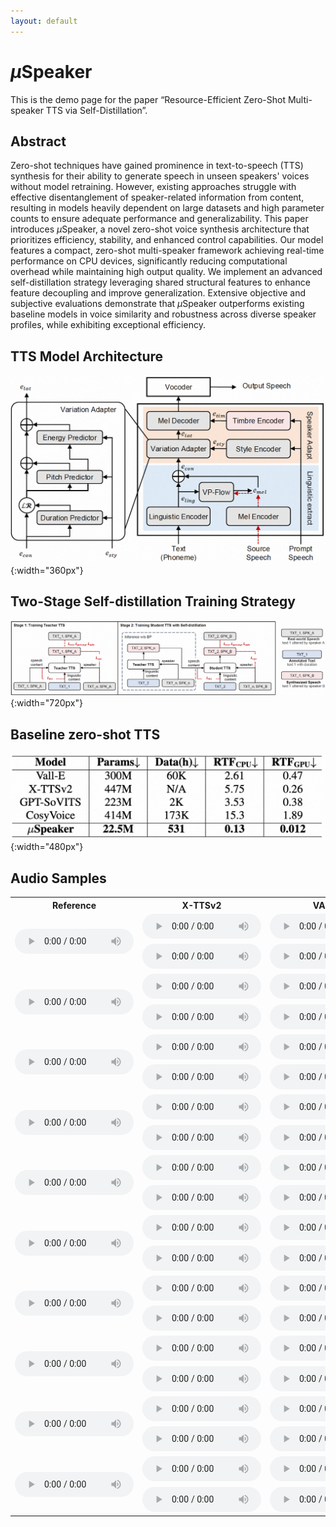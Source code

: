 ```yaml
---
layout: default
---
```


# $\mu$Speaker
This is the demo page for the paper “Resource-Efficient Zero-Shot Multi-speaker TTS via Self-Distillation”.

## Abstract
Zero-shot techniques have gained prominence in text-to-speech (TTS) synthesis for their ability to generate speech in unseen speakers' voices without model retraining. However, existing approaches struggle with effective disentanglement of speaker-related information from content, resulting in models heavily dependent on large datasets and high parameter counts to ensure adequate performance and generalizability. This paper introduces $\mu$Speaker, a novel zero-shot voice synthesis architecture that prioritizes efficiency, stability, and enhanced control capabilities. Our model features a compact, zero-shot multi-speaker framework achieving real-time performance on CPU devices, significantly reducing computational overhead while maintaining high output quality. We implement an advanced self-distillation strategy leveraging shared structural features to enhance feature decoupling and improve generalization. Extensive objective and subjective evaluations demonstrate that $\mu$Speaker outperforms existing baseline models in voice similarity and robustness across diverse speaker profiles, while exhibiting exceptional efficiency. 

## TTS Model Architecture
![Model Architecture](/assets/pics/model_arch.png){:width="360px"}

## Two-Stage Self-distillation Training Strategy
![Model Architecture](/assets/pics/overall.png){:width="720px"}

## Baseline zero-shot TTS

![Baseline Models](/assets/pics/table.png){:width="480px"}

## Audio Samples
<table>
  <tr>
    <th>Reference</th>
    <th>X-TTSv2</th>
    <th>VALL-E</th>
    <th>GPT-SoVITS</th>
    <th>CosyVoice</th>
    <th>$\mu$Speaker</th>
    <th>$\mu$Speaker w/o DS</th>
  </tr>
  <tr>
    <td rowspan="2"><audio src="/assets/audio/for_demo/wav_ref/s00_ref.wav" controls preload style="width: 190px; height:40px;"> </audio></td>
    <td><audio controls preload style="width: 190px; height:40px;"><source src="{{ '/assets/audio/for_demo/wav_gen/s00_u00_00.wav'}}" type="audio/mpeg"></audio></td>
    <td><audio controls preload style="width: 190px; height:40px;"><source src="{{ '/assets/audio/for_demo/wav_gen/s00_u00_01.wav'}}" type="audio/mpeg"></audio></td>
    <td><audio controls preload style="width: 190px; height:40px;"><source src="{{ '/assets/audio/for_demo/wav_gen/s00_u00_02.wav'}}" type="audio/mpeg"></audio></td>
    <td><audio controls preload style="width: 190px; height:40px;"><source src="{{ '/assets/audio/for_demo/wav_gen/s00_u00_03.wav'}}" type="audio/mpeg"></audio></td>
    <td><audio controls preload style="width: 190px; height:40px;"><source src="{{ '/assets/audio/for_demo/wav_gen/s00_u00_04.wav'}}" type="audio/mpeg"></audio></td>
    <td><audio controls preload style="width: 190px; height:40px;"><source src="{{ '/assets/audio/for_demo/wav_gen/s00_u00_04.wav'}}" type="audio/mpeg"></audio></td>
  </tr>
    <tr>
    <td><audio controls preload style="width: 190px; height:40px;"><source src="{{ '/assets/audio/for_demo/wav_gen/s00_u01_00.wav'}}" type="audio/mpeg"></audio></td>
    <td><audio controls preload style="width: 190px; height:40px;"><source src="{{ '/assets/audio/for_demo/wav_gen/s00_u01_01.wav'}}" type="audio/mpeg"></audio></td>
    <td><audio controls preload style="width: 190px; height:40px;"><source src="{{ '/assets/audio/for_demo/wav_gen/s00_u01_02.wav'}}" type="audio/mpeg"></audio></td>
    <td><audio controls preload style="width: 190px; height:40px;"><source src="{{ '/assets/audio/for_demo/wav_gen/s00_u01_03.wav'}}" type="audio/mpeg"></audio></td>
    <td><audio controls preload style="width: 190px; height:40px;"><source src="{{ '/assets/audio/for_demo/wav_gen/s00_u01_04.wav'}}" type="audio/mpeg"></audio></td>
    <td><audio controls preload style="width: 190px; height:40px;"><source src="{{ '/assets/audio/for_demo/wav_gen/s00_u01_04.wav'}}" type="audio/mpeg"></audio></td>
  </tr>
    <tr>
    <td rowspan="2"><audio controls preload style="width: 190px; height:40px;"><source src="{{ '/assets/audio/for_demo/wav_ref/s01_ref.wav'}}" type="audio/mpeg"></audio></td>
    <td><audio controls preload style="width: 190px; height:40px;"><source src="{{ '/assets/audio/for_demo/wav_gen/s01_u00_00.wav'}}" type="audio/mpeg"></audio></td>
    <td><audio controls preload style="width: 190px; height:40px;"><source src="{{ '/assets/audio/for_demo/wav_gen/s01_u00_01.wav'}}" type="audio/mpeg"></audio></td>
    <td><audio controls preload style="width: 190px; height:40px;"><source src="{{ '/assets/audio/for_demo/wav_gen/s01_u00_02.wav'}}" type="audio/mpeg"></audio></td>
    <td><audio controls preload style="width: 190px; height:40px;"><source src="{{ '/assets/audio/for_demo/wav_gen/s01_u00_03.wav'}}" type="audio/mpeg"></audio></td>
    <td><audio controls preload style="width: 190px; height:40px;"><source src="{{ '/assets/audio/for_demo/wav_gen/s01_u00_04.wav'}}" type="audio/mpeg"></audio></td>
    <td><audio controls preload style="width: 190px; height:40px;"><source src="{{ '/assets/audio/for_demo/wav_gen/s01_u00_04.wav'}}" type="audio/mpeg"></audio></td>
  </tr>
    <tr>
    <td><audio controls preload style="width: 190px; height:40px;"><source src="{{ '/assets/audio/for_demo/wav_gen/s01_u01_00.wav'}}" type="audio/mpeg"></audio></td>
    <td><audio controls preload style="width: 190px; height:40px;"><source src="{{ '/assets/audio/for_demo/wav_gen/s01_u01_01.wav'}}" type="audio/mpeg"></audio></td>
    <td><audio controls preload style="width: 190px; height:40px;"><source src="{{ '/assets/audio/for_demo/wav_gen/s01_u01_02.wav'}}" type="audio/mpeg"></audio></td>
    <td><audio controls preload style="width: 190px; height:40px;"><source src="{{ '/assets/audio/for_demo/wav_gen/s01_u01_03.wav'}}" type="audio/mpeg"></audio></td>
    <td><audio controls preload style="width: 190px; height:40px;"><source src="{{ '/assets/audio/for_demo/wav_gen/s01_u01_04.wav'}}" type="audio/mpeg"></audio></td>
    <td><audio controls preload style="width: 190px; height:40px;"><source src="{{ '/assets/audio/for_demo/wav_gen/s01_u01_04.wav'}}" type="audio/mpeg"></audio></td>
  </tr>
    <tr>
    <td rowspan="2"><audio controls preload style="width: 190px; height:40px;"><source src="{{ '/assets/audio/for_demo/wav_ref/s02_ref.wav'}}" type="audio/mpeg"></audio></td>
    <td><audio controls preload style="width: 190px; height:40px;"><source src="{{ '/assets/audio/for_demo/wav_gen/s02_u00_00.wav'}}" type="audio/mpeg"></audio></td>
    <td><audio controls preload style="width: 190px; height:40px;"><source src="{{ '/assets/audio/for_demo/wav_gen/s02_u00_01.wav'}}" type="audio/mpeg"></audio></td>
    <td><audio controls preload style="width: 190px; height:40px;"><source src="{{ '/assets/audio/for_demo/wav_gen/s02_u00_02.wav'}}" type="audio/mpeg"></audio></td>
    <td><audio controls preload style="width: 190px; height:40px;"><source src="{{ '/assets/audio/for_demo/wav_gen/s02_u00_03.wav'}}" type="audio/mpeg"></audio></td>
    <td><audio controls preload style="width: 190px; height:40px;"><source src="{{ '/assets/audio/for_demo/wav_gen/s02_u00_04.wav'}}" type="audio/mpeg"></audio></td>
    <td><audio controls preload style="width: 190px; height:40px;"><source src="{{ '/assets/audio/for_demo/wav_gen/s02_u00_04.wav'}}" type="audio/mpeg"></audio></td>
  </tr>
    <tr>
    <td><audio controls preload style="width: 190px; height:40px;"><source src="{{ '/assets/audio/for_demo/wav_gen/s02_u01_00.wav'}}" type="audio/mpeg"></audio></td>
    <td><audio controls preload style="width: 190px; height:40px;"><source src="{{ '/assets/audio/for_demo/wav_gen/s02_u01_01.wav'}}" type="audio/mpeg"></audio></td>
    <td><audio controls preload style="width: 190px; height:40px;"><source src="{{ '/assets/audio/for_demo/wav_gen/s02_u01_02.wav'}}" type="audio/mpeg"></audio></td>
    <td><audio controls preload style="width: 190px; height:40px;"><source src="{{ '/assets/audio/for_demo/wav_gen/s02_u01_03.wav'}}" type="audio/mpeg"></audio></td>
    <td><audio controls preload style="width: 190px; height:40px;"><source src="{{ '/assets/audio/for_demo/wav_gen/s02_u01_04.wav'}}" type="audio/mpeg"></audio></td>
    <td><audio controls preload style="width: 190px; height:40px;"><source src="{{ '/assets/audio/for_demo/wav_gen/s02_u01_04.wav'}}" type="audio/mpeg"></audio></td>
  </tr>
    <tr>
    <td rowspan="2"><audio controls preload style="width: 190px; height:40px;"><source src="{{ '/assets/audio/for_demo/wav_ref/s03_ref.wav'}}" type="audio/mpeg"></audio></td>
    <td><audio controls preload style="width: 190px; height:40px;"><source src="{{ '/assets/audio/for_demo/wav_gen/s03_u00_00.wav'}}" type="audio/mpeg"></audio></td>
    <td><audio controls preload style="width: 190px; height:40px;"><source src="{{ '/assets/audio/for_demo/wav_gen/s03_u00_01.wav'}}" type="audio/mpeg"></audio></td>
    <td><audio controls preload style="width: 190px; height:40px;"><source src="{{ '/assets/audio/for_demo/wav_gen/s03_u00_02.wav'}}" type="audio/mpeg"></audio></td>
    <td><audio controls preload style="width: 190px; height:40px;"><source src="{{ '/assets/audio/for_demo/wav_gen/s03_u00_03.wav'}}" type="audio/mpeg"></audio></td>
    <td><audio controls preload style="width: 190px; height:40px;"><source src="{{ '/assets/audio/for_demo/wav_gen/s03_u00_04.wav'}}" type="audio/mpeg"></audio></td>
    <td><audio controls preload style="width: 190px; height:40px;"><source src="{{ '/assets/audio/for_demo/wav_gen/s03_u00_04.wav'}}" type="audio/mpeg"></audio></td>
  </tr>
    <tr>
    <td><audio controls preload style="width: 190px; height:40px;"><source src="{{ '/assets/audio/for_demo/wav_gen/s03_u01_00.wav'}}" type="audio/mpeg"></audio></td>
    <td><audio controls preload style="width: 190px; height:40px;"><source src="{{ '/assets/audio/for_demo/wav_gen/s03_u01_01.wav'}}" type="audio/mpeg"></audio></td>
    <td><audio controls preload style="width: 190px; height:40px;"><source src="{{ '/assets/audio/for_demo/wav_gen/s03_u01_02.wav'}}" type="audio/mpeg"></audio></td>
    <td><audio controls preload style="width: 190px; height:40px;"><source src="{{ '/assets/audio/for_demo/wav_gen/s03_u01_03.wav'}}" type="audio/mpeg"></audio></td>
    <td><audio controls preload style="width: 190px; height:40px;"><source src="{{ '/assets/audio/for_demo/wav_gen/s03_u01_04.wav'}}" type="audio/mpeg"></audio></td>
    <td><audio controls preload style="width: 190px; height:40px;"><source src="{{ '/assets/audio/for_demo/wav_gen/s03_u01_04.wav'}}" type="audio/mpeg"></audio></td>
  </tr>
    <tr>
    <td rowspan="2"><audio controls preload style="width: 190px; height:40px;"><source src="{{ '/assets/audio/for_demo/wav_ref/s04_ref.wav'}}" type="audio/mpeg"></audio></td>
    <td><audio controls preload style="width: 190px; height:40px;"><source src="{{ '/assets/audio/for_demo/wav_gen/s04_u00_00.wav'}}" type="audio/mpeg"></audio></td>
    <td><audio controls preload style="width: 190px; height:40px;"><source src="{{ '/assets/audio/for_demo/wav_gen/s04_u00_01.wav'}}" type="audio/mpeg"></audio></td>
    <td><audio controls preload style="width: 190px; height:40px;"><source src="{{ '/assets/audio/for_demo/wav_gen/s04_u00_02.wav'}}" type="audio/mpeg"></audio></td>
    <td><audio controls preload style="width: 190px; height:40px;"><source src="{{ '/assets/audio/for_demo/wav_gen/s04_u00_03.wav'}}" type="audio/mpeg"></audio></td>
    <td><audio controls preload style="width: 190px; height:40px;"><source src="{{ '/assets/audio/for_demo/wav_gen/s04_u00_04.wav'}}" type="audio/mpeg"></audio></td>
    <td><audio controls preload style="width: 190px; height:40px;"><source src="{{ '/assets/audio/for_demo/wav_gen/s04_u00_04.wav'}}" type="audio/mpeg"></audio></td>
  </tr>
    <tr>
    <td><audio controls preload style="width: 190px; height:40px;"><source src="{{ '/assets/audio/for_demo/wav_gen/s04_u01_00.wav'}}" type="audio/mpeg"></audio></td>
    <td><audio controls preload style="width: 190px; height:40px;"><source src="{{ '/assets/audio/for_demo/wav_gen/s04_u01_01.wav'}}" type="audio/mpeg"></audio></td>
    <td><audio controls preload style="width: 190px; height:40px;"><source src="{{ '/assets/audio/for_demo/wav_gen/s04_u01_02.wav'}}" type="audio/mpeg"></audio></td>
    <td><audio controls preload style="width: 190px; height:40px;"><source src="{{ '/assets/audio/for_demo/wav_gen/s04_u01_03.wav'}}" type="audio/mpeg"></audio></td>
    <td><audio controls preload style="width: 190px; height:40px;"><source src="{{ '/assets/audio/for_demo/wav_gen/s04_u01_04.wav'}}" type="audio/mpeg"></audio></td>
    <td><audio controls preload style="width: 190px; height:40px;"><source src="{{ '/assets/audio/for_demo/wav_gen/s04_u01_04.wav'}}" type="audio/mpeg"></audio></td>
  </tr>
    <tr>
    <td rowspan="2"><audio controls preload style="width: 190px; height:40px;"><source src="{{ '/assets/audio/for_demo/wav_ref/s05_ref.wav'}}" type="audio/mpeg"></audio></td>
    <td><audio controls preload style="width: 190px; height:40px;"><source src="{{ '/assets/audio/for_demo/wav_gen/s05_u00_00.wav'}}" type="audio/mpeg"></audio></td>
    <td><audio controls preload style="width: 190px; height:40px;"><source src="{{ '/assets/audio/for_demo/wav_gen/s05_u00_01.wav'}}" type="audio/mpeg"></audio></td>
    <td><audio controls preload style="width: 190px; height:40px;"><source src="{{ '/assets/audio/for_demo/wav_gen/s05_u00_02.wav'}}" type="audio/mpeg"></audio></td>
    <td><audio controls preload style="width: 190px; height:40px;"><source src="{{ '/assets/audio/for_demo/wav_gen/s05_u00_03.wav'}}" type="audio/mpeg"></audio></td>
    <td><audio controls preload style="width: 190px; height:40px;"><source src="{{ '/assets/audio/for_demo/wav_gen/s05_u00_04.wav'}}" type="audio/mpeg"></audio></td>
    <td><audio controls preload style="width: 190px; height:40px;"><source src="{{ '/assets/audio/for_demo/wav_gen/s05_u00_04.wav'}}" type="audio/mpeg"></audio></td>
  </tr>
    <tr>
    <td><audio controls preload style="width: 190px; height:40px;"><source src="{{ '/assets/audio/for_demo/wav_gen/s05_u01_00.wav'}}" type="audio/mpeg"></audio></td>
    <td><audio controls preload style="width: 190px; height:40px;"><source src="{{ '/assets/audio/for_demo/wav_gen/s05_u01_01.wav'}}" type="audio/mpeg"></audio></td>
    <td><audio controls preload style="width: 190px; height:40px;"><source src="{{ '/assets/audio/for_demo/wav_gen/s05_u01_02.wav'}}" type="audio/mpeg"></audio></td>
    <td><audio controls preload style="width: 190px; height:40px;"><source src="{{ '/assets/audio/for_demo/wav_gen/s05_u01_03.wav'}}" type="audio/mpeg"></audio></td>
    <td><audio controls preload style="width: 190px; height:40px;"><source src="{{ '/assets/audio/for_demo/wav_gen/s05_u01_04.wav'}}" type="audio/mpeg"></audio></td>
    <td><audio controls preload style="width: 190px; height:40px;"><source src="{{ '/assets/audio/for_demo/wav_gen/s05_u01_04.wav'}}" type="audio/mpeg"></audio></td>
  </tr>
    <tr>
    <td rowspan="2"><audio controls preload style="width: 190px; height:40px;"><source src="{{ '/assets/audio/for_demo/wav_ref/s06_ref.wav'}}" type="audio/mpeg"></audio></td>
    <td><audio controls preload style="width: 190px; height:40px;"><source src="{{ '/assets/audio/for_demo/wav_gen/s06_u00_00.wav'}}" type="audio/mpeg"></audio></td>
    <td><audio controls preload style="width: 190px; height:40px;"><source src="{{ '/assets/audio/for_demo/wav_gen/s06_u00_01.wav'}}" type="audio/mpeg"></audio></td>
    <td><audio controls preload style="width: 190px; height:40px;"><source src="{{ '/assets/audio/for_demo/wav_gen/s06_u00_02.wav'}}" type="audio/mpeg"></audio></td>
    <td><audio controls preload style="width: 190px; height:40px;"><source src="{{ '/assets/audio/for_demo/wav_gen/s06_u00_03.wav'}}" type="audio/mpeg"></audio></td>
    <td><audio controls preload style="width: 190px; height:40px;"><source src="{{ '/assets/audio/for_demo/wav_gen/s06_u00_04.wav'}}" type="audio/mpeg"></audio></td>
    <td><audio controls preload style="width: 190px; height:40px;"><source src="{{ '/assets/audio/for_demo/wav_gen/s06_u00_04.wav'}}" type="audio/mpeg"></audio></td>
  </tr>
    <tr>
    <td><audio controls preload style="width: 190px; height:40px;"><source src="{{ '/assets/audio/for_demo/wav_gen/s06_u01_00.wav'}}" type="audio/mpeg"></audio></td>
    <td><audio controls preload style="width: 190px; height:40px;"><source src="{{ '/assets/audio/for_demo/wav_gen/s06_u01_01.wav'}}" type="audio/mpeg"></audio></td>
    <td><audio controls preload style="width: 190px; height:40px;"><source src="{{ '/assets/audio/for_demo/wav_gen/s06_u01_02.wav'}}" type="audio/mpeg"></audio></td>
    <td><audio controls preload style="width: 190px; height:40px;"><source src="{{ '/assets/audio/for_demo/wav_gen/s06_u01_03.wav'}}" type="audio/mpeg"></audio></td>
    <td><audio controls preload style="width: 190px; height:40px;"><source src="{{ '/assets/audio/for_demo/wav_gen/s06_u01_04.wav'}}" type="audio/mpeg"></audio></td>
    <td><audio controls preload style="width: 190px; height:40px;"><source src="{{ '/assets/audio/for_demo/wav_gen/s06_u01_04.wav'}}" type="audio/mpeg"></audio></td>
  </tr>
    <tr>
    <td rowspan="2"><audio controls preload style="width: 190px; height:40px;"><source src="{{ '/assets/audio/for_demo/wav_ref/s07_ref.wav'}}" type="audio/mpeg"></audio></td>
    <td><audio controls preload style="width: 190px; height:40px;"><source src="{{ '/assets/audio/for_demo/wav_gen/s07_u00_00.wav'}}" type="audio/mpeg"></audio></td>
    <td><audio controls preload style="width: 190px; height:40px;"><source src="{{ '/assets/audio/for_demo/wav_gen/s07_u00_01.wav'}}" type="audio/mpeg"></audio></td>
    <td><audio controls preload style="width: 190px; height:40px;"><source src="{{ '/assets/audio/for_demo/wav_gen/s07_u00_02.wav'}}" type="audio/mpeg"></audio></td>
    <td><audio controls preload style="width: 190px; height:40px;"><source src="{{ '/assets/audio/for_demo/wav_gen/s07_u00_03.wav'}}" type="audio/mpeg"></audio></td>
    <td><audio controls preload style="width: 190px; height:40px;"><source src="{{ '/assets/audio/for_demo/wav_gen/s07_u00_04.wav'}}" type="audio/mpeg"></audio></td>
    <td><audio controls preload style="width: 190px; height:40px;"><source src="{{ '/assets/audio/for_demo/wav_gen/s07_u00_04.wav'}}" type="audio/mpeg"></audio></td>
  </tr>
    <tr>
    <td><audio controls preload style="width: 190px; height:40px;"><source src="{{ '/assets/audio/for_demo/wav_gen/s07_u01_00.wav'}}" type="audio/mpeg"></audio></td>
    <td><audio controls preload style="width: 190px; height:40px;"><source src="{{ '/assets/audio/for_demo/wav_gen/s07_u01_01.wav'}}" type="audio/mpeg"></audio></td>
    <td><audio controls preload style="width: 190px; height:40px;"><source src="{{ '/assets/audio/for_demo/wav_gen/s07_u01_02.wav'}}" type="audio/mpeg"></audio></td>
    <td><audio controls preload style="width: 190px; height:40px;"><source src="{{ '/assets/audio/for_demo/wav_gen/s07_u01_03.wav'}}" type="audio/mpeg"></audio></td>
    <td><audio controls preload style="width: 190px; height:40px;"><source src="{{ '/assets/audio/for_demo/wav_gen/s07_u01_04.wav'}}" type="audio/mpeg"></audio></td>
    <td><audio controls preload style="width: 190px; height:40px;"><source src="{{ '/assets/audio/for_demo/wav_gen/s07_u01_04.wav'}}" type="audio/mpeg"></audio></td>
  </tr>
    <tr>
    <td rowspan="2"><audio controls preload style="width: 190px; height:40px;"><source src="{{ '/assets/audio/for_demo/wav_ref/s08_ref.wav'}}" type="audio/mpeg"></audio></td>
    <td><audio controls preload style="width: 190px; height:40px;"><source src="{{ '/assets/audio/for_demo/wav_gen/s08_u00_00.wav'}}" type="audio/mpeg"></audio></td>
    <td><audio controls preload style="width: 190px; height:40px;"><source src="{{ '/assets/audio/for_demo/wav_gen/s08_u00_01.wav'}}" type="audio/mpeg"></audio></td>
    <td><audio controls preload style="width: 190px; height:40px;"><source src="{{ '/assets/audio/for_demo/wav_gen/s08_u00_02.wav'}}" type="audio/mpeg"></audio></td>
    <td><audio controls preload style="width: 190px; height:40px;"><source src="{{ '/assets/audio/for_demo/wav_gen/s08_u00_03.wav'}}" type="audio/mpeg"></audio></td>
    <td><audio controls preload style="width: 190px; height:40px;"><source src="{{ '/assets/audio/for_demo/wav_gen/s08_u00_04.wav'}}" type="audio/mpeg"></audio></td>
    <td><audio controls preload style="width: 190px; height:40px;"><source src="{{ '/assets/audio/for_demo/wav_gen/s08_u00_04.wav'}}" type="audio/mpeg"></audio></td>
  </tr>
    <tr>
    <td><audio controls preload style="width: 190px; height:40px;"><source src="{{ '/assets/audio/for_demo/wav_gen/s08_u01_00.wav'}}" type="audio/mpeg"></audio></td>
    <td><audio controls preload style="width: 190px; height:40px;"><source src="{{ '/assets/audio/for_demo/wav_gen/s08_u01_01.wav'}}" type="audio/mpeg"></audio></td>
    <td><audio controls preload style="width: 190px; height:40px;"><source src="{{ '/assets/audio/for_demo/wav_gen/s08_u01_02.wav'}}" type="audio/mpeg"></audio></td>
    <td><audio controls preload style="width: 190px; height:40px;"><source src="{{ '/assets/audio/for_demo/wav_gen/s08_u01_03.wav'}}" type="audio/mpeg"></audio></td>
    <td><audio controls preload style="width: 190px; height:40px;"><source src="{{ '/assets/audio/for_demo/wav_gen/s08_u01_04.wav'}}" type="audio/mpeg"></audio></td>
    <td><audio controls preload style="width: 190px; height:40px;"><source src="{{ '/assets/audio/for_demo/wav_gen/s08_u01_04.wav'}}" type="audio/mpeg"></audio></td>
  </tr>
    <tr>
    <td rowspan="2"><audio controls preload style="width: 190px; height:40px;"><source src="{{ '/assets/audio/for_demo/wav_ref/s09_ref.wav'}}" type="audio/mpeg"></audio></td>
    <td><audio controls preload style="width: 190px; height:40px;"><source src="{{ '/assets/audio/for_demo/wav_gen/s09_u00_00.wav'}}" type="audio/mpeg"></audio></td>
    <td><audio controls preload style="width: 190px; height:40px;"><source src="{{ '/assets/audio/for_demo/wav_gen/s09_u00_01.wav'}}" type="audio/mpeg"></audio></td>
    <td><audio controls preload style="width: 190px; height:40px;"><source src="{{ '/assets/audio/for_demo/wav_gen/s09_u00_02.wav'}}" type="audio/mpeg"></audio></td>
    <td><audio controls preload style="width: 190px; height:40px;"><source src="{{ '/assets/audio/for_demo/wav_gen/s09_u00_03.wav'}}" type="audio/mpeg"></audio></td>
    <td><audio controls preload style="width: 190px; height:40px;"><source src="{{ '/assets/audio/for_demo/wav_gen/s09_u00_04.wav'}}" type="audio/mpeg"></audio></td>
    <td><audio controls preload style="width: 190px; height:40px;"><source src="{{ '/assets/audio/for_demo/wav_gen/s09_u00_04.wav'}}" type="audio/mpeg"></audio></td>
  </tr>
    <tr>
    <td><audio controls preload style="width: 190px; height:40px;"><source src="{{ '/assets/audio/for_demo/wav_gen/s09_u01_00.wav'}}" type="audio/mpeg"></audio></td>
    <td><audio controls preload style="width: 190px; height:40px;"><source src="{{ '/assets/audio/for_demo/wav_gen/s09_u01_01.wav'}}" type="audio/mpeg"></audio></td>
    <td><audio controls preload style="width: 190px; height:40px;"><source src="{{ '/assets/audio/for_demo/wav_gen/s09_u01_02.wav'}}" type="audio/mpeg"></audio></td>
    <td><audio controls preload style="width: 190px; height:40px;"><source src="{{ '/assets/audio/for_demo/wav_gen/s09_u01_03.wav'}}" type="audio/mpeg"></audio></td>
    <td><audio controls preload style="width: 190px; height:40px;"><source src="{{ '/assets/audio/for_demo/wav_gen/s09_u01_04.wav'}}" type="audio/mpeg"></audio></td>
    <td><audio controls preload style="width: 190px; height:40px;"><source src="{{ '/assets/audio/for_demo/wav_gen/s09_u01_04.wav'}}" type="audio/mpeg"></audio></td>
  </tr>
